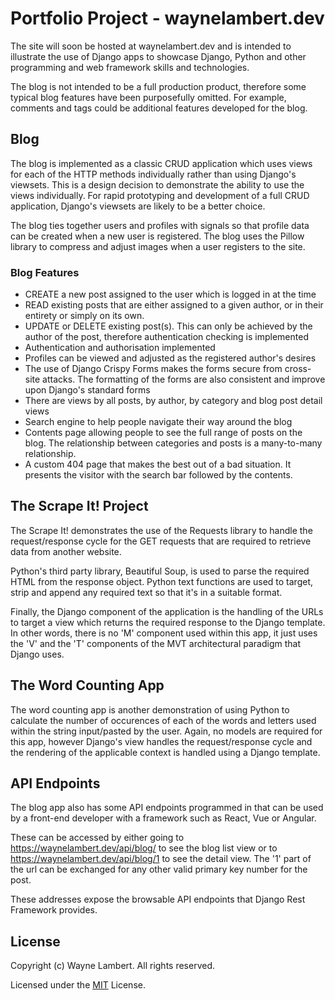 # Portfolio Project - waynelambert.dev

The site will soon be hosted at waynelambert.dev and is intended to illustrate the use of Django apps to showcase Django, Python and other programming and web framework skills and technologies.

The blog is not intended to be a full production product, therefore some typical blog features have been purposefully omitted. For example, comments and tags could be additional features developed for the blog.

## Blog

The blog is implemented as a classic CRUD application which uses views for each of the HTTP methods individually rather than using Django's viewsets. This is a design decision to demonstrate the ability to use the views individually. For rapid prototyping and development of a full CRUD application, Django's viewsets are likely to be a better choice.

The blog ties together users and profiles with signals so that profile data can be created when a new user is registered. The blog uses the Pillow library to compress and adjust images when a user registers to the site.

### Blog Features

- CREATE a new post assigned to the user which is logged in at the time
- READ existing posts that are either assigned to a given author, or in their entirety or simply on its own.
- UPDATE or DELETE existing post(s). This can only be achieved by the author of the post, therefore authentication checking is implemented
- Authentication and authorisation implemented
- Profiles can be viewed and adjusted as the registered author's desires
- The use of Django Crispy Forms makes the forms secure from cross-site attacks. The formatting of the forms are also consistent and improve upon Django's standard forms
- There are views by all posts, by author, by category and blog post detail views
- Search engine to help people navigate their way around the blog
- Contents page allowing people to see the full range of posts on the blog. The relationship between categories and posts is a many-to-many relationship.
- A custom 404 page that makes the best out of a bad situation. It presents the visitor with the search bar followed by the contents.

## The Scrape It! Project

The Scrape It! demonstrates the use of the Requests library to handle the request/response cycle for the GET requests that are required to retrieve data from another website.

Python's third party library, Beautiful Soup, is used to parse the required HTML from the response object. Python text functions are used to target, strip and append any required text so that it's in a suitable format.

Finally, the Django component of the application is the handling of the URLs to target a view which returns the required response to the Django template. In other words, there is no 'M' component used within this app, it just uses the 'V' and the 'T' components of the MVT architectural paradigm that Django uses.

## The Word Counting App

The word counting app is another demonstration of using Python to calculate the number of occurences of each of the words and letters used within the string input/pasted by the user. Again, no models are required for this app, however Django's view handles the request/response cycle and the rendering of the applicable context is handled using a Django template.

## API Endpoints

The blog app also has some API endpoints programmed in that can be used by a front-end developer with a framework such as React, Vue or Angular.

These can be accessed by either going to <https://waynelambert.dev/api/blog/> to see the blog list view or to
<https://waynelambert.dev/api/blog/1> to see the detail view. The '1' part of the url can be exchanged for any other valid primary key number for the post.

These addresses expose the browsable API endpoints that Django Rest Framework provides.

## License

Copyright (c) Wayne Lambert. All rights reserved.

Licensed under the [MIT](/LICENSE) License.
